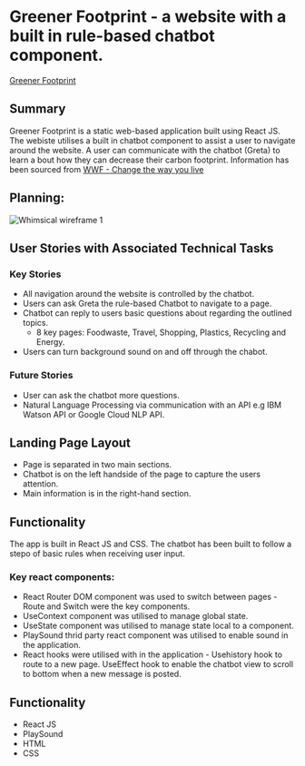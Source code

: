 # Greener Footprint - a website with a built in rule-based chatbot component. 

[Greener Footprint](greenerfootprint.surge.sh)

## Summary

Greener Footprint is a static web-based application built using React JS. The webiste utilises a built in chatbot component to assist a user to navigate around the website. A user can communicate with the chatbot (Greta) to learn a bout how they can decrease their carbon footprint. Information has been sourced from [WWF - Change the way you live](https://www.wwf.org.au/get-involved/change-the-way-you-live#gs.731cqt)

## Planning:
![Whimsical wireframe 1](https://github.com/mchippendale/chatbot-app/blob/main/wireframe1.png)

## User Stories with Associated Technical Tasks

### Key Stories

* All navigation around the website is controlled by the chatbot. 
* Users can ask Greta the rule-based Chatbot to navigate to a page. 
* Chatbot can reply to users basic questions about regarding the outlined topics. 
  * 8 key pages: Foodwaste, Travel, Shopping, Plastics, Recycling and Energy. 
* Users can turn background sound on and off through the chabot. 

### Future Stories 

* User can ask the chatbot more questions. 
* Natural Language Processing via communication with an API e.g IBM Watson API or Google Cloud NLP API. 

## Landing Page Layout 

* Page is separated in two main sections. 
* Chatbot is on the left handside of the page to capture the users attention. 
* Main information is in the right-hand section. 


## Functionality 
The app is built in React JS and CSS. The chatbot has been built to follow a stepo of basic rules when receiving user input.

### Key react components: 
* React Router DOM component was used to switch between pages - Route and Switch were the key components. 
* UseContext component was utilised to manage global state. 
* UseState component was utilised to manage state local to a component.  
* PlaySound thrid party react component was utilised to enable sound in the application. 
* React hooks were utilised with in the application - Usehistory hook to route to a new page. UseEffect hook to enable the chatbot view to scroll to bottom when a new message is posted. 


## Functionality 
* React JS
* PlaySound 
* HTML
* CSS
